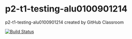 # p2-t1-testing-alu0100901214
p2-t1-testing-alu0100901214 created by GitHub Classroom


[![Build Status](https://travis-ci.org/ULL-ESIT-PL-1819/p2-t1-testing-alu0100836400.svg?branch=master)](https://travis-ci.org/ULL-ESIT-PL-1819/p2-t1-testing-alu0100836400)
